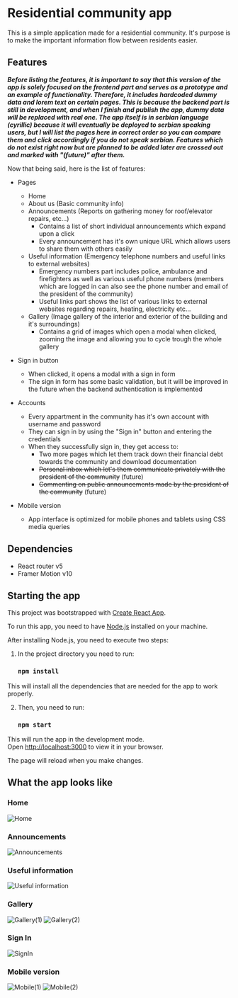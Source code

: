 # Residential community app

This is a simple application made for a residential community. It's purpose is to make the important information flow between residents easier.

## Features

**_Before listing the features, it is important to say that this version of the app is solely focused on the frontend part and serves as a prototype and an example of functionality. Therefore, it includes hardcoded dummy data and lorem text on certain pages. This is because the backend part is still in development, and when I finish and publish the app, dummy data will be replaced with real one. The app itself is in serbian language (cyrillic) because it will eventually be deployed to serbian speaking users, but I will list the pages here in correct order so you can compare them and click accordingly if you do not speak serbian. Features which do not exist right now but are planned to be added later are crossed out and marked with "(future)" after them._**

Now that being said, here is the list of features:

- Pages

  - Home
  - About us (Basic community info)
  - Announcements (Reports on gathering money for roof/elevator repairs, etc...)
    - Contains a list of short individual announcements which expand upon a click
    - Every announcement has it's own unique URL which allows users to share them with others easily
  - Useful information (Emergency telephone numbers and useful links to external websites)
    - Emergency numbers part includes police, ambulance and firefighters as well as various useful phone numbers (members which are logged in can also see the phone number and email of the president of the community)
    - Useful links part shows the list of various links to external websites regarding repairs, heating, electricity etc...
  - Gallery (Image gallery of the interior and exterior of the building and it's surroundings)
    - Contains a grid of images which open a modal when clicked, zooming the image and allowing you to cycle trough the whole gallery

- Sign in button

  - When clicked, it opens a modal with a sign in form
  - The sign in form has some basic validation, but it will be improved in the future when the backend authentication is implemented

- Accounts

  - Every appartment in the community has it's own account with username and password
  - They can sign in by using the "Sign in" button and entering the credentials
  - When they successfully sign in, they get access to:
    - Two more pages which let them track down their financial debt towards the community and download documentation
    - ~~Personal inbox which let's them communicate privately with the president of the community~~ (future)
    - ~~Commenting on public announcements made by the president of the community~~ (future)

- Mobile version
  - App interface is optimized for mobile phones and tablets using CSS media queries

## Dependencies

- React router v5
- Framer Motion v10

## Starting the app

This project was bootstrapped with [Create React App](https://github.com/facebook/create-react-app).

To run this app, you need to have [Node.js](https://nodejs.org/) installed on your machine.

After installing Node.js, you need to execute two steps:

1. In the project directory you need to run:

   ### `npm install`

This will install all the dependencies that are needed for the app to work properly.

2. Then, you need to run:

   ### `npm start`

This will run the app in the development mode.\
Open [http://localhost:3000](http://localhost:3000) to view it in your browser.

The page will reload when you make changes.

## What the app looks like

### Home

![Home](https://github.com/PavlePetrovic62/residential-community-app/blob/master/Frontend/public/screenshots/Home.png)

### Announcements

![Announcements](https://github.com/PavlePetrovic62/residential-community-app/blob/master/Frontend/public/screenshots/Announcements.png)

### Useful information

![Useful information](https://github.com/PavlePetrovic62/residential-community-app/blob/master/Frontend/public/screenshots/UsefulInfo.png)

### Gallery

![Gallery(1)](<https://github.com/PavlePetrovic62/residential-community-app/blob/master/Frontend/public/screenshots/Gallery(1).png>)
![Gallery(2)](<https://github.com/PavlePetrovic62/residential-community-app/blob/master/Frontend/public/screenshots/Gallery(2).png>)

### Sign In

![SignIn](https://github.com/PavlePetrovic62/residential-community-app/blob/master/Frontend/public/screenshots/SignIn.png)

### Mobile version

![Mobile(1)](<https://github.com/PavlePetrovic62/residential-community-app/blob/master/Frontend/public/screenshots/Mobile(1).png>)
![Mobile(2)](<https://github.com/PavlePetrovic62/residential-community-app/blob/master/Frontend/public/screenshots/Mobile(2).png>)
